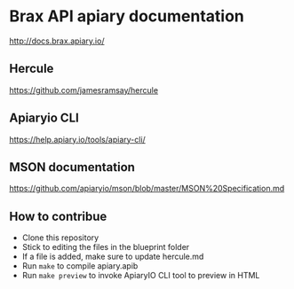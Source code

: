 # Brax API apiary documentation

http://docs.brax.apiary.io/


## Hercule

https://github.com/jamesramsay/hercule


## Apiaryio CLI

https://help.apiary.io/tools/apiary-cli/

## MSON documentation

https://github.com/apiaryio/mson/blob/master/MSON%20Specification.md

## How to contribue

- Clone this repository
- Stick to editing the files in the blueprint folder
- If a file is added, make sure to update hercule.md
- Run `make` to compile apiary.apib
- Run `make preview` to invoke ApiaryIO CLI tool to preview in HTML

